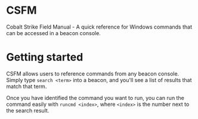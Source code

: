 # CSFM
Cobalt Strike Field Manual - A quick reference for Windows commands that can be accessed in a beacon console.

# Getting started
CSFM allows users to reference commands from any beacon console. Simply type `search <term>` into a beacon, and you'll see a list of results that match that term.

Once you have identified the command you want to run, you can run the command easily with `runcmd <index>`, where `<index>` is the number next to the search result.
